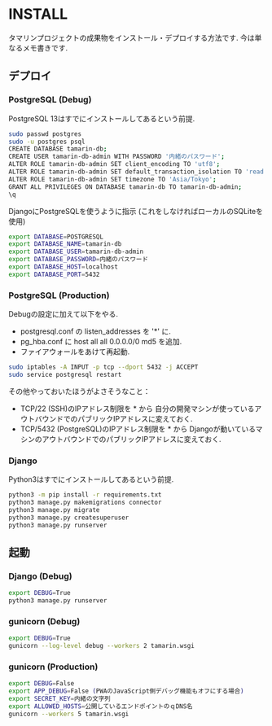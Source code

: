 # INSTALL

タマリンプロジェクトの成果物をインストール・デプロイする方法です.
今は単なるメモ書きです.

## デプロイ

### PostgreSQL (Debug)

PostgreSQL 13はすでにインストールしてあるという前提.

```bash
sudo passwd postgres
sudo -u postgres psql
CREATE DATABASE tamarin-db;
CREATE USER tamarin-db-admin WITH PASSWORD '内緒のパスワード';
ALTER ROLE tamarin-db-admin SET client_encoding TO 'utf8';
ALTER ROLE tamarin-db-admin SET default_transaction_isolation TO 'read committed';
ALTER ROLE tamarin-db-admin SET timezone TO 'Asia/Tokyo';
GRANT ALL PRIVILEGES ON DATABASE tamarin-db TO tamarin-db-admin;
\q
```

DjangoにPostgreSQLを使うように指示 (これをしなければローカルのSQLiteを使用)

```bash
export DATABASE=POSTGRESQL
export DATABASE_NAME=tamarin-db
export DATABASE_USER=tamarin-db-admin
export DATABASE_PASSWORD=内緒のパスワード
export DATABASE_HOST=localhost
export DATABASE_PORT=5432
```

### PostgreSQL (Production)

Debugの設定に加えて以下をやる.

- postgresql.conf の listen_addresses を '*' に.
- pg_hba.conf に host all all 0.0.0.0/0 md5 を追加.
- ファイアウォールをあけて再起動.

```bash
sudo iptables -A INPUT -p tcp --dport 5432 -j ACCEPT
sudo service postgresql restart
```

その他やっておいたほうがよさそうなこと：

- TCP/22 (SSH)のIPアドレス制限を * から 自分の開発マシンが使っているアウトバウンドでのパブリックIPアドレスに変えておく.
- TCP/5432 (PostgreSQL)のIPアドレス制限を * から Djangoが動いているマシンのアウトバウンドでのパブリックIPアドレスに変えておく.

### Django

Python3はすでにインストールしてあるという前提.

```bash
python3 -m pip install -r requirements.txt
python3 manage.py makemigrations connector
python3 manage.py migrate
python3 manage.py createsuperuser
python3 manage.py runserver
```

## 起動

### Django (Debug)

```bash
export DEBUG=True
python3 manage.py runserver
```

### gunicorn (Debug)

```bash
export DEBUG=True
gunicorn --log-level debug --workers 2 tamarin.wsgi
```

### gunicorn (Production)

```bash
export DEBUG=False
export APP_DEBUG=False (PWAのJavaScript側デバッグ機能もオフにする場合)
export SECRET_KEY=内緒の文字列
export ALLOWED_HOSTS=公開しているエンドポイントのｑDNS名
gunicorn --workers 5 tamarin.wsgi
```
